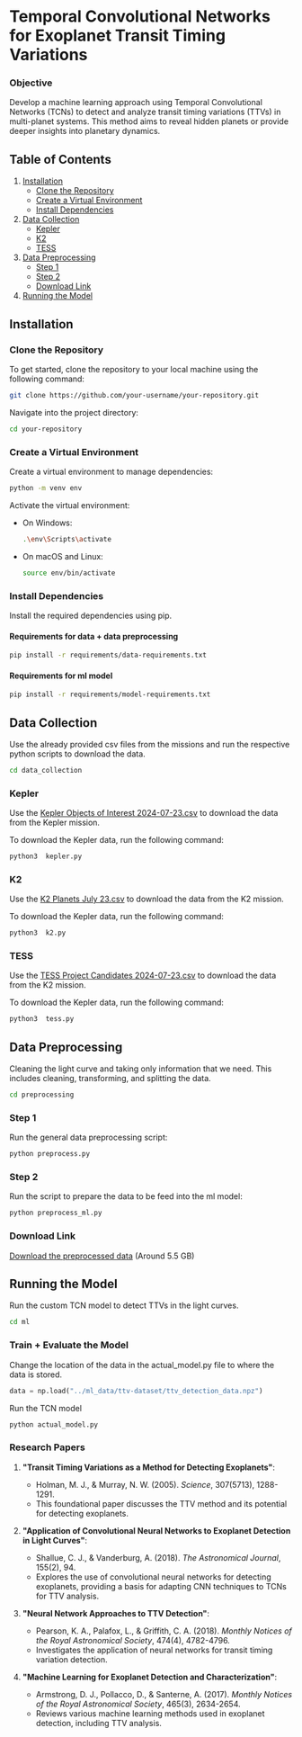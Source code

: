 # Temporal Convolutional Networks for Exoplanet Transit Timing Variations

### Objective
Develop a machine learning approach using Temporal Convolutional Networks (TCNs) to detect and analyze transit timing variations (TTVs) in multi-planet systems. This method aims to reveal hidden planets or provide deeper insights into planetary dynamics.

## Table of Contents
1. [Installation](#installation)
    - [Clone the Repository](#clone-the-repository)
    - [Create a Virtual Environment](#create-a-virtual-environment)
    - [Install Dependencies](#install-dependencies)
2. [Data Collection](#data-collection)
    - [Kepler](#Kepler)
    - [K2](#K2)
    - [TESS](#TESS)
3. [Data Preprocessing](#data-preprocessing)
    - [Step 1](#Step-1)
    - [Step 2](#Step-2)
    - [Download Link](#Download-link)
4. [Running the Model](#running-the-model)

## Installation

### Clone the Repository
To get started, clone the repository to your local machine using the following command:
```bash
git clone https://github.com/your-username/your-repository.git
```
Navigate into the project directory:
```bash
cd your-repository
```

### Create a Virtual Environment
Create a virtual environment to manage dependencies:
```bash
python -m venv env
```
Activate the virtual environment:

- On Windows:
    ```bash
    .\env\Scripts\activate
    ```

- On macOS and Linux:
    ```bash
    source env/bin/activate
    ```

### Install Dependencies
Install the required dependencies using pip.

#### Requirements for data + data preprocessing
```bash
pip install -r requirements/data-requirements.txt
```

#### Requirements for ml model
```bash
pip install -r requirements/model-requirements.txt
```

## Data Collection
Use the already provided csv files from the missions and run the respective python scripts to download the data.
```bash
cd data_collection
```

### Kepler
Use the [Kepler Objects of Interest 2024-07-23.csv](data_collection%2FKepler%20Objects%20of%20Interest%202024-07-23.csv) to download the data from the Kepler mission.

To download the Kepler data, run the following command:
```bash
python3  kepler.py 
```

### K2
Use the [K2 Planets July 23.csv](data_collection%2FK2%20Planets%20July%2023.csv) to download the data from the K2 mission.

To download the Kepler data, run the following command:
```bash
python3  k2.py 
```

### TESS
Use the [TESS Project Candidates 2024-07-23.csv](data_collection%2FTESS%20Project%20Candidates%202024-07-23.csv) to download the data from the K2 mission.

To download the Kepler data, run the following command:
```bash
python3  tess.py 
```


## Data Preprocessing
Cleaning the light curve and taking only information that we need.
This includes cleaning, transforming, and splitting the data.

```bash
cd preprocessing
```

### Step 1
Run the general data preprocessing script:
```bash
python preprocess.py
```

### Step 2
Run the script to prepare the data to be feed into the ml model:
```bash
python preprocess_ml.py
```

### Download Link
[Download the preprocessed data](https://drive.google.com/file/d/1xAbxV0cSpKsVz79PRKnj6BMrJsiDoW5M/view?usp=sharing)
(Around 5.5 GB)

## Running the Model
Run the custom TCN model to detect TTVs in the light curves.

```bash
cd ml
```

### Train + Evaluate the Model

Change the location of the data in the actual_model.py file to where the data is stored.
``` python 
data = np.load("../ml_data/ttv-dataset/ttv_detection_data.npz") 
```

Run the TCN model
```bash
python actual_model.py
```

[//]: # (### Evaluate the Model)

[//]: # (```bash)

[//]: # (python scripts/evaluate_model.py --model model/model.pkl --data data/test_data.csv)

[//]: # (```)


### Research Papers
1. **"Transit Timing Variations as a Method for Detecting Exoplanets"**:
   - Holman, M. J., & Murray, N. W. (2005). *Science*, 307(5713), 1288-1291.
   - This foundational paper discusses the TTV method and its potential for detecting exoplanets.

2. **"Application of Convolutional Neural Networks to Exoplanet Detection in Light Curves"**:
   - Shallue, C. J., & Vanderburg, A. (2018). *The Astronomical Journal*, 155(2), 94.
   - Explores the use of convolutional neural networks for detecting exoplanets, providing a basis for adapting CNN techniques to TCNs for TTV analysis.

3. **"Neural Network Approaches to TTV Detection"**:
   - Pearson, K. A., Palafox, L., & Griffith, C. A. (2018). *Monthly Notices of the Royal Astronomical Society*, 474(4), 4782-4796.
   - Investigates the application of neural networks for transit timing variation detection.

4. **"Machine Learning for Exoplanet Detection and Characterization"**:
   - Armstrong, D. J., Pollacco, D., & Santerne, A. (2017). *Monthly Notices of the Royal Astronomical Society*, 465(3), 2634-2654.
   - Reviews various machine learning methods used in exoplanet detection, including TTV analysis.
